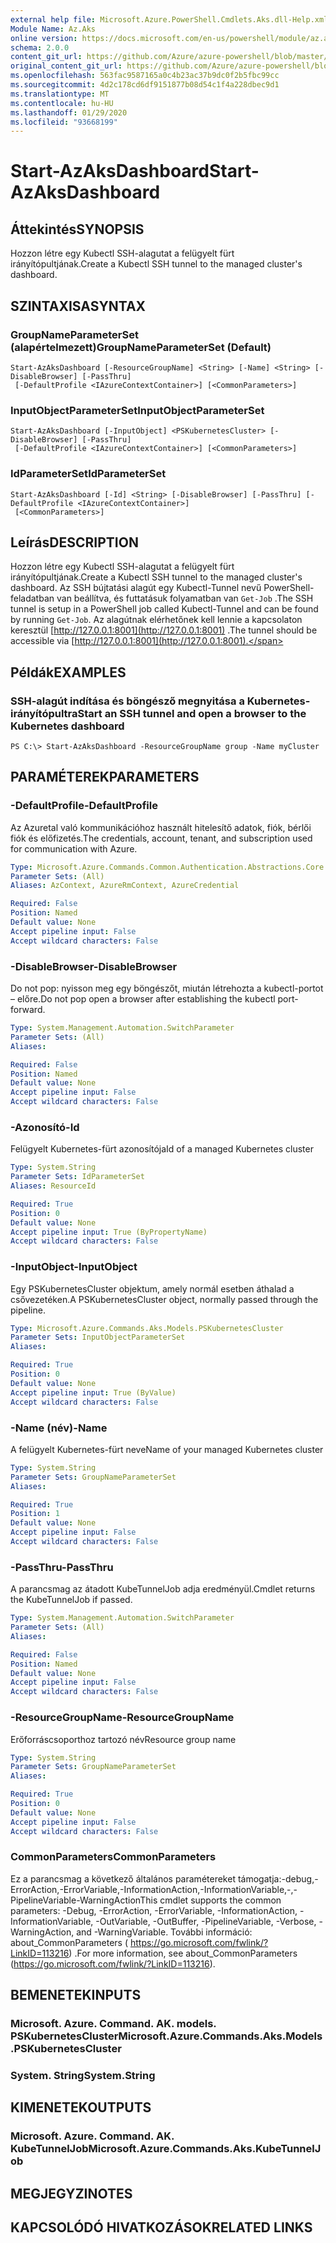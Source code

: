 ```yaml
---
external help file: Microsoft.Azure.PowerShell.Cmdlets.Aks.dll-Help.xml
Module Name: Az.Aks
online version: https://docs.microsoft.com/en-us/powershell/module/az.aks/start-azaksdashboard
schema: 2.0.0
content_git_url: https://github.com/Azure/azure-powershell/blob/master/src/Aks/Aks/help/Start-AzAksDashboard.md
original_content_git_url: https://github.com/Azure/azure-powershell/blob/master/src/Aks/Aks/help/Start-AzAksDashboard.md
ms.openlocfilehash: 563fac9587165a0c4b23ac37b9dc0f2b5fbc99cc
ms.sourcegitcommit: 4d2c178cd6df9151877b08d54c1f4a228dbec9d1
ms.translationtype: MT
ms.contentlocale: hu-HU
ms.lasthandoff: 01/29/2020
ms.locfileid: "93668199"
---
```

# <span data-ttu-id="7c5e4-101">Start-AzAksDashboard</span><span class="sxs-lookup"><span data-stu-id="7c5e4-101">Start-AzAksDashboard</span></span>

## <span data-ttu-id="7c5e4-102">Áttekintés</span><span class="sxs-lookup"><span data-stu-id="7c5e4-102">SYNOPSIS</span></span>
<span data-ttu-id="7c5e4-103">Hozzon létre egy Kubectl SSH-alagutat a felügyelt fürt irányítópultjának.</span><span class="sxs-lookup"><span data-stu-id="7c5e4-103">Create a Kubectl SSH tunnel to the managed cluster's dashboard.</span></span>

## <span data-ttu-id="7c5e4-104">SZINTAXISA</span><span class="sxs-lookup"><span data-stu-id="7c5e4-104">SYNTAX</span></span>

### <span data-ttu-id="7c5e4-105">GroupNameParameterSet (alapértelmezett)</span><span class="sxs-lookup"><span data-stu-id="7c5e4-105">GroupNameParameterSet (Default)</span></span>
```
Start-AzAksDashboard [-ResourceGroupName] <String> [-Name] <String> [-DisableBrowser] [-PassThru]
 [-DefaultProfile <IAzureContextContainer>] [<CommonParameters>]
```

### <span data-ttu-id="7c5e4-106">InputObjectParameterSet</span><span class="sxs-lookup"><span data-stu-id="7c5e4-106">InputObjectParameterSet</span></span>
```
Start-AzAksDashboard [-InputObject] <PSKubernetesCluster> [-DisableBrowser] [-PassThru]
 [-DefaultProfile <IAzureContextContainer>] [<CommonParameters>]
```

### <span data-ttu-id="7c5e4-107">IdParameterSet</span><span class="sxs-lookup"><span data-stu-id="7c5e4-107">IdParameterSet</span></span>
```
Start-AzAksDashboard [-Id] <String> [-DisableBrowser] [-PassThru] [-DefaultProfile <IAzureContextContainer>]
 [<CommonParameters>]
```

## <span data-ttu-id="7c5e4-108">Leírás</span><span class="sxs-lookup"><span data-stu-id="7c5e4-108">DESCRIPTION</span></span>
<span data-ttu-id="7c5e4-109">Hozzon létre egy Kubectl SSH-alagutat a felügyelt fürt irányítópultjának.</span><span class="sxs-lookup"><span data-stu-id="7c5e4-109">Create a Kubectl SSH tunnel to the managed cluster's dashboard.</span></span> <span data-ttu-id="7c5e4-110">Az SSH bújtatási alagút egy Kubectl-Tunnel nevű PowerShell-feladatban van beállítva, és futtatásuk folyamatban van `Get-Job` .</span><span class="sxs-lookup"><span data-stu-id="7c5e4-110">The SSH tunnel is setup in a PowerShell job called Kubectl-Tunnel and can be found by running `Get-Job`.</span></span> <span data-ttu-id="7c5e4-111">Az alagútnak elérhetőnek kell lennie a kapcsolaton keresztül [http://127.0.0.1:8001](http://127.0.0.1:8001) .</span><span class="sxs-lookup"><span data-stu-id="7c5e4-111">The tunnel should be accessible via [http://127.0.0.1:8001](http://127.0.0.1:8001).</span></span>

## <span data-ttu-id="7c5e4-112">Példák</span><span class="sxs-lookup"><span data-stu-id="7c5e4-112">EXAMPLES</span></span>

### <span data-ttu-id="7c5e4-113">SSH-alagút indítása és böngésző megnyitása a Kubernetes-irányítópultra</span><span class="sxs-lookup"><span data-stu-id="7c5e4-113">Start an SSH tunnel and open a browser to the Kubernetes dashboard</span></span>
```
PS C:\> Start-AzAksDashboard -ResourceGroupName group -Name myCluster
```

## <span data-ttu-id="7c5e4-114">PARAMÉTEREK</span><span class="sxs-lookup"><span data-stu-id="7c5e4-114">PARAMETERS</span></span>

### <span data-ttu-id="7c5e4-115">-DefaultProfile</span><span class="sxs-lookup"><span data-stu-id="7c5e4-115">-DefaultProfile</span></span>
<span data-ttu-id="7c5e4-116">Az Azuretal való kommunikációhoz használt hitelesítő adatok, fiók, bérlői fiók és előfizetés.</span><span class="sxs-lookup"><span data-stu-id="7c5e4-116">The credentials, account, tenant, and subscription used for communication with Azure.</span></span>

```yaml
Type: Microsoft.Azure.Commands.Common.Authentication.Abstractions.Core.IAzureContextContainer
Parameter Sets: (All)
Aliases: AzContext, AzureRmContext, AzureCredential

Required: False
Position: Named
Default value: None
Accept pipeline input: False
Accept wildcard characters: False
```

### <span data-ttu-id="7c5e4-117">-DisableBrowser</span><span class="sxs-lookup"><span data-stu-id="7c5e4-117">-DisableBrowser</span></span>
<span data-ttu-id="7c5e4-118">Do not pop: nyisson meg egy böngészőt, miután létrehozta a kubectl-portot – előre.</span><span class="sxs-lookup"><span data-stu-id="7c5e4-118">Do not pop open a browser after establishing the kubectl port-forward.</span></span>

```yaml
Type: System.Management.Automation.SwitchParameter
Parameter Sets: (All)
Aliases:

Required: False
Position: Named
Default value: None
Accept pipeline input: False
Accept wildcard characters: False
```

### <span data-ttu-id="7c5e4-119">-Azonosító</span><span class="sxs-lookup"><span data-stu-id="7c5e4-119">-Id</span></span>
<span data-ttu-id="7c5e4-120">Felügyelt Kubernetes-fürt azonosítója</span><span class="sxs-lookup"><span data-stu-id="7c5e4-120">Id of a managed Kubernetes cluster</span></span>

```yaml
Type: System.String
Parameter Sets: IdParameterSet
Aliases: ResourceId

Required: True
Position: 0
Default value: None
Accept pipeline input: True (ByPropertyName)
Accept wildcard characters: False
```

### <span data-ttu-id="7c5e4-121">-InputObject</span><span class="sxs-lookup"><span data-stu-id="7c5e4-121">-InputObject</span></span>
<span data-ttu-id="7c5e4-122">Egy PSKubernetesCluster objektum, amely normál esetben áthalad a csővezetéken.</span><span class="sxs-lookup"><span data-stu-id="7c5e4-122">A PSKubernetesCluster object, normally passed through the pipeline.</span></span>

```yaml
Type: Microsoft.Azure.Commands.Aks.Models.PSKubernetesCluster
Parameter Sets: InputObjectParameterSet
Aliases:

Required: True
Position: 0
Default value: None
Accept pipeline input: True (ByValue)
Accept wildcard characters: False
```

### <span data-ttu-id="7c5e4-123">-Name (név)</span><span class="sxs-lookup"><span data-stu-id="7c5e4-123">-Name</span></span>
<span data-ttu-id="7c5e4-124">A felügyelt Kubernetes-fürt neve</span><span class="sxs-lookup"><span data-stu-id="7c5e4-124">Name of your managed Kubernetes cluster</span></span>

```yaml
Type: System.String
Parameter Sets: GroupNameParameterSet
Aliases:

Required: True
Position: 1
Default value: None
Accept pipeline input: False
Accept wildcard characters: False
```

### <span data-ttu-id="7c5e4-125">-PassThru</span><span class="sxs-lookup"><span data-stu-id="7c5e4-125">-PassThru</span></span>
<span data-ttu-id="7c5e4-126">A parancsmag az átadott KubeTunnelJob adja eredményül.</span><span class="sxs-lookup"><span data-stu-id="7c5e4-126">Cmdlet returns the KubeTunnelJob if passed.</span></span>

```yaml
Type: System.Management.Automation.SwitchParameter
Parameter Sets: (All)
Aliases:

Required: False
Position: Named
Default value: None
Accept pipeline input: False
Accept wildcard characters: False
```

### <span data-ttu-id="7c5e4-127">-ResourceGroupName</span><span class="sxs-lookup"><span data-stu-id="7c5e4-127">-ResourceGroupName</span></span>
<span data-ttu-id="7c5e4-128">Erőforráscsoporthoz tartozó név</span><span class="sxs-lookup"><span data-stu-id="7c5e4-128">Resource group name</span></span>

```yaml
Type: System.String
Parameter Sets: GroupNameParameterSet
Aliases:

Required: True
Position: 0
Default value: None
Accept pipeline input: False
Accept wildcard characters: False
```

### <span data-ttu-id="7c5e4-129">CommonParameters</span><span class="sxs-lookup"><span data-stu-id="7c5e4-129">CommonParameters</span></span>
<span data-ttu-id="7c5e4-130">Ez a parancsmag a következő általános paramétereket támogatja:-debug,-ErrorAction,-ErrorVariable,-InformationAction,-InformationVariable,-,-PipelineVariable-WarningAction</span><span class="sxs-lookup"><span data-stu-id="7c5e4-130">This cmdlet supports the common parameters: -Debug, -ErrorAction, -ErrorVariable, -InformationAction, -InformationVariable, -OutVariable, -OutBuffer, -PipelineVariable, -Verbose, -WarningAction, and -WarningVariable.</span></span> <span data-ttu-id="7c5e4-131">További információ: about_CommonParameters ( https://go.microsoft.com/fwlink/?LinkID=113216) .</span><span class="sxs-lookup"><span data-stu-id="7c5e4-131">For more information, see about_CommonParameters (https://go.microsoft.com/fwlink/?LinkID=113216).</span></span>

## <span data-ttu-id="7c5e4-132">BEMENETEK</span><span class="sxs-lookup"><span data-stu-id="7c5e4-132">INPUTS</span></span>

### <span data-ttu-id="7c5e4-133">Microsoft. Azure. Command. AK. models. PSKubernetesCluster</span><span class="sxs-lookup"><span data-stu-id="7c5e4-133">Microsoft.Azure.Commands.Aks.Models.PSKubernetesCluster</span></span>

### <span data-ttu-id="7c5e4-134">System. String</span><span class="sxs-lookup"><span data-stu-id="7c5e4-134">System.String</span></span>

## <span data-ttu-id="7c5e4-135">KIMENETEK</span><span class="sxs-lookup"><span data-stu-id="7c5e4-135">OUTPUTS</span></span>

### <span data-ttu-id="7c5e4-136">Microsoft. Azure. Command. AK. KubeTunnelJob</span><span class="sxs-lookup"><span data-stu-id="7c5e4-136">Microsoft.Azure.Commands.Aks.KubeTunnelJob</span></span>

## <span data-ttu-id="7c5e4-137">MEGJEGYZI</span><span class="sxs-lookup"><span data-stu-id="7c5e4-137">NOTES</span></span>

## <span data-ttu-id="7c5e4-138">KAPCSOLÓDÓ HIVATKOZÁSOK</span><span class="sxs-lookup"><span data-stu-id="7c5e4-138">RELATED LINKS</span></span>

